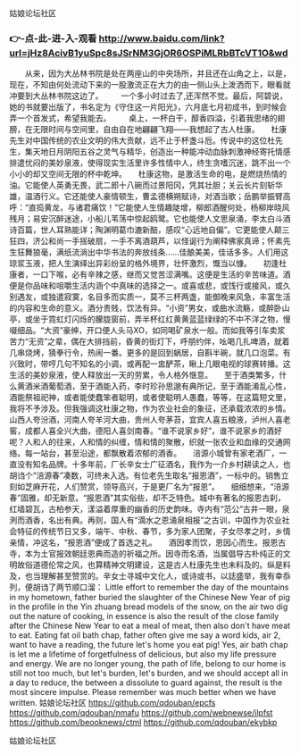 
姑娘论坛社区




### 👉-点-此-进-入-观看  http://www.baidu.com/link?url=jHz8AcivB1yuSpc8sJSrNM3GjOR6OSPiMLRbBTcVT1O&wd




　　从来，因为大丛林书院是处在两座山的中央场所，并且还在山角之上，以是，现在，不知由何处流动下来的一股激流正在大力的由一侧山头上泼洒而下，眼看就冲要到大丛林书院这边了。
　　一个多小时过去了,还浑然不觉。最后，阿碧说，她的书就要出版了，书名定为《守住这一片阳光》，六月底七月初成书，到时候会弄一个首发式，希望我能去。
　　桌上，一杯白干，醇香四溢，引着我思绪的翅膀，在无限时间与空间里，自由自在地翩翩飞翔——我想起了古人杜康。　　杜康先生对中国传统的农业文明的伟大贡献，远不止于杯盏斗卮。传说中的这位杜先生，集天地日月阴阳五谷之灵气与精华，创造出一种能冲动血脉刺激神经寄托情感排遣忧闷的美妙泉液，使得现实生活里许多性情中人，终生贪嗜沉迷，跳不出一个小小的却又空间无限的杯中乾坤。　　杜康这物，是激活生命的电，是燃烧热情的油。它能使人英勇无畏，武二郎十八碗而过景阳冈，凭其壮胆；关云长片刻斩华雄，温酒行义。它还能使人豪情顿生，曹孟德横朔赋诗，对酒当歌；岳鹏举振臂高呼：“直捣黄龙，与诸君痛饮！”它能使人生情趣陡增，柳郎酒醒何处，杨柳岸晓风残月；易安沉醉迷途，小船儿苇荡中惊起鸥鹭。它也能使人文思泉涌，李太白斗酒诗百篇，世人耳熟能详；陶渊明葛巾漉新醅，感叹“心远地自偏”。它更能使人颠三狂四，济公和尚一手摇破扇，一手不离酒葫芦，以怪诞行为阐释佛家真谛；怀素先生狂舞狼毫，满纸流淌出中华书法的奔放线条……佳酿美美，佳话多多。人们用这琼浆玉液，把人生演绎出异彩纷呈的格外境界，壮怀激烈，慨当以慷。　　初逢杜康者，一口下喉，必有辛辣之感，继而又觉苦涩满嘴。这便是生活的辛苦味道。酒便是你品味和咀嚼生活内涵个中真味的选择之一。或喜或悲，或饯行或接风，或久别遇友，或独遣寂寞，名目多而实质一，莫不三杯两盏，能御晚来风急，丰富生活的内容和生命的意义。酒分贵贱，饮法有异。“小资”男女，或曲水流觞，或醉卧山亭，或坐于霓虹灯闪烁的朦胧窗前，弄半杯红红黄黄蓝蓝绿绿的不中不洋之物，慢啜细品。“大资”豪绅，开口便人头马XO，如同喝矿泉水一般。而如我等引车卖浆苦力“无资”之辈，偶在大排挡前，昏黄的街灯下，呼朋约伴，吆喝几扎啤酒，就着几串烧烤，猜拳行令，热闹一番。更多的是回到蜗居，自斟半碗，就几口泡菜。有兴致时，带哼几句不知名的小调，或再配一盅酽茶，瞅上几眼电视的球赛转播。这生活的美妙泉液，使人释放出一天的劳累，令人格外惬意。　　至于酒类繁多，什么黄酒米酒葡萄酒，至于酒能入药，李时珍孙思邈有典所记，至于酒能淆乱心性，酒能祭祖祀神，或者能使蠢笨者聪明，或者使聪明人愚蠢，等等，在这篇短文里，我将不予涉及。但我强调这杜康之物，作为农业社会的象征，还承载浓浓的乡情。山西人夸汾酒，河南人夸羊河大曲，贵州人夸茅苔，宜宾人喜五粮液，泸州人喜老窖，成都人喜全兴大曲，德阳人喜剑南春。“谁不说家乡好”，谁不说家乡的酒好呢？人和人的往来，人和情的纠缠，情和情的聚散，织就一张农业和血缘的交通网络。每一站台，甚至沿途，都飘散着浓郁的酒香。　　涪源小城曾有家老酒厂，一直没有知名品牌。十多年前，厂长辛女士广征酒名，我作为一介乡村耕读之人，也胡诌个“涪源春”凑数，可终未入选。有位老先生取名“报恩酒”，一标中的。销售立刻如芝麻开花，人们赞赏，领导高兴，于是更厂名为“报恩”。　　细细想来，“涪源春”固雅，却无新意。“报恩酒”其实俗些，却不乏特色。城中有著名的报恩古刹，红墙碧瓦，古柏参天，漾溢着厚重的幽香的历史韵味。寺内有“范公”古井一眼，泉洌而酒香，名出有典。再则，国人有“滴水之恩涌泉相报”之古训，中国作为农业社会特征的传统节日又多，端午、中秋、春节，多为家人团聚，子女尽孝之时，乡情亲情，冲这名，“报恩酒”便成了首选之礼。　　酒因孝而饮，恩因心而生。报恩古寺，本为土官报效朝廷恩典而造的祈福之所。因寺而名酒，当属倡导古朴纯正的文明故俗道德伦常之风，也算精神文明建设，这是古人杜康先生也未料及的。纵是料及，也当理解甚至赞赏的。辛女士寻城中文化人，或诗或书，以誌盛举，我有幸忝列，便胡诌了两节顺口溜：
Little effort to remember the day of the mountains in my hometown, father buried the slaughter of the Chinese New Year of pig in the profile in the Yin zhuang bread models of the snow, on the air two dig out the nature of cooking, in essence is also the result of the close family after the Chinese New Year to eat a meal of meat, then also don't have meat to eat.
Eating fat oil bath chap, father often give me say a word kids, air 2, want to have a reading, the future let's home you eat pig!
Yes, air bath chap is let me a lifetime of forgetfulness of delicious, but also my life pressure and energy.
We are no longer young, the path of life, belong to our home is still not too much, but let's burden, let's burden, and we should accept all in a day to reduce, the between a dissolute to guard against, the result is the most sincere impulse.
Please remember was much better when we have written.
姑娘论坛社区 https://github.com/qdouban/epcfs
https://github.com/qdouban/nmafu
https://github.com/webnewse/ilpfst
https://github.com/beooknews/ctml
https://github.com/qdouban/ekybkp





姑娘论坛社区
